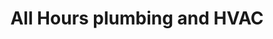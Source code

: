 ---
title: "All Hours plumbing and HVAC"
url: /heber-city/all-hours-plumbing-and-hvac/
shop: Allgemein
---